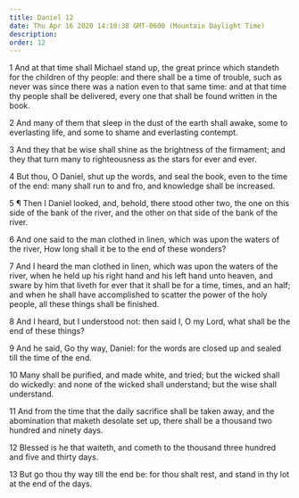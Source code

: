 ```yaml
---
title: Daniel 12
date: Thu Apr 16 2020 14:10:38 GMT-0600 (Mountain Daylight Time)
description: 
order: 12
---
```


<p>
  1 And at that time shall Michael stand up, the great prince which standeth for
  the children of thy people: and there shall be a time of trouble, such as
  never was since there was a nation even to that same time: and at that time
  thy people shall be delivered, every one that shall be found written in the
  book.
</p>
<p>
  2 And many of them that sleep in the dust of the earth shall awake, some to
  everlasting life, and some to shame and everlasting contempt.
</p>
<p>
  3 And they that be wise shall shine as the brightness of the firmament; and
  they that turn many to righteousness as the stars for ever and ever.
</p>
<p>
  4 But thou, O Daniel, shut up the words, and seal the book, even to the time
  of the end: many shall run to and fro, and knowledge shall be increased.
</p>
<p>
  5 &#xB6; Then I Daniel looked, and, behold, there stood other two, the one on
  this side of the bank of the river, and the other on that side of the bank of
  the river.
</p>
<p>
  6 And one said to the man clothed in linen, which was upon the waters of the
  river, How long shall it be to the end of these wonders?
</p>
<p>
  7 And I heard the man clothed in linen, which was upon the waters of the
  river, when he held up his right hand and his left hand unto heaven, and sware
  by him that liveth for ever that it shall be for a time, times, and an half;
  and when he shall have accomplished to scatter the power of the holy people,
  all these things shall be finished.
</p>
<p>
  8 And I heard, but I understood not: then said I, O my Lord, what shall be the
  end of these things?
</p>
<p>
  9 And he said, Go thy way, Daniel: for the words are closed up and sealed till
  the time of the end.
</p>
<p>
  10 Many shall be purified, and made white, and tried; but the wicked shall do
  wickedly: and none of the wicked shall understand; but the wise shall
  understand.
</p>
<p>
  11 And from the time that the daily sacrifice shall be taken away, and the
  abomination that maketh desolate set up, there shall be a thousand two hundred
  and ninety days.
</p>
<p>
  12 Blessed is he that waiteth, and cometh to the thousand three hundred and
  five and thirty days.
</p>
<p>
  13 But go thou thy way till the end be: for thou shalt rest, and stand in thy
  lot at the end of the days.
</p>

